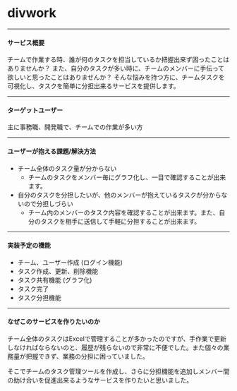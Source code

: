 # divwork

----------------
#### サービス概要
チームで作業する時、誰が何のタスクを担当しているか把握出来ず困ったことはありませんか？
また、自分のタスクが多い時に、チームのメンバーに手伝って欲しいと思ったことはありませんか？
そんな悩みを持つ方に、チームタスクを可視化し、タスクを簡単に分担出来るサービスを提供します。

----------------
#### ターゲットユーザー
主に事務職、開発職で、チームでの作業が多い方

----------------
#### ユーザーが抱える課題/解決方法
- チーム全体のタスク量が分からない
  - チームのタスクをメンバー毎にグラフ化し、一目で確認することが出来ます。
- 自分のタスクを分担したいが、他のメンバーが抱えているタスクが分からないので分担しづらい
  - チーム内のメンバーのタスク内容を確認することが出来ます。また、自分のタスクを相手に送信して手軽に分担することが出来ます。

----------------
#### 実装予定の機能
- チーム、ユーザー作成 (ログイン機能)
- タスク作成、更新、削除機能
- タスク共有機能 (グラフ化)
- タスク完了
- タスク分担機能

----------------
#### なぜこのサービスを作りたいのか
チーム全体のタスクはExcelで管理することが多かったのですが、手作業で更新しなければならないのと、履歴が残らないので非常に不便でした。また個々の業務量が把握できず、業務の分担に困っていました。

そこでチームのタスク管理ツールを作成し、さらに分担機能を追加しメンバー間の助け合いを促進出来るようなサービスを作りたいと思いました。
